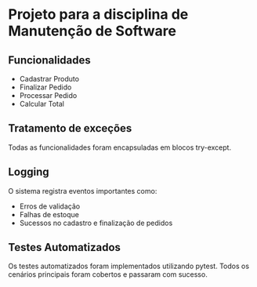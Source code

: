 # Projeto para a disciplina de Manutenção de Software

## Funcionalidades

- Cadastrar Produto
- Finalizar Pedido
- Processar Pedido
- Calcular Total

## Tratamento de exceções
Todas as funcionalidades foram encapsuladas em blocos try-except.

## Logging

O sistema registra eventos importantes como:

- Erros de validação
- Falhas de estoque
- Sucessos no cadastro e finalização de pedidos

## Testes Automatizados
Os testes automatizados foram implementados utilizando pytest.
Todos os cenários principais foram cobertos e passaram com sucesso.